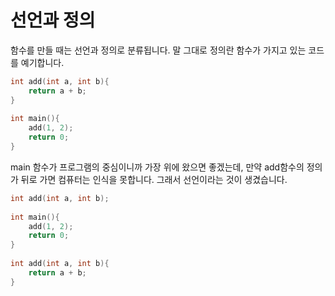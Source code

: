 # 선언과 정의
함수를 만들 때는 선언과 정의로 분류됩니다. 말 그대로 정의란 함수가 가지고 있는 코드를 예기합니다.

```c
int add(int a, int b){
    return a + b;
}
 
int main(){
    add(1, 2);
    return 0;
}
```

main 함수가 프로그램의 중심이니까 가장 위에 왔으면 좋겠는데, 만약 add함수의 정의가 뒤로 가면 컴퓨터는 인식을 못합니다. 그래서 선언이라는 것이 생겼습니다.

```c
int add(int a, int b);
 
int main(){
    add(1, 2);
    return 0;
}
 
int add(int a, int b){
    return a + b;
}
```